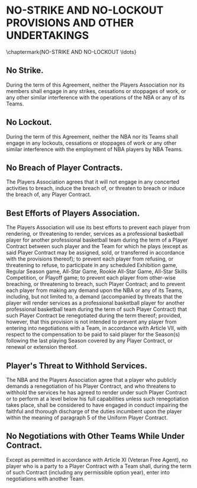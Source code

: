 # NO-STRIKE AND NO-LOCKOUT PROVISIONS AND OTHER UNDERTAKINGS
\chaptermark{NO-STRIKE AND NO-LOCKOUT \ldots}

## No Strike.

During the term of this Agreement, neither the Players Association nor its members shall engage in any strikes, cessations or stoppages of work, or any other similar interference with the operations of the NBA or any of its Teams.

## No Lockout.

During the term of this Agreement, neither the NBA nor its Teams shall engage in any lockouts, cessations or stoppages of work or any other similar interference with the employment of NBA players by NBA Teams.

## No Breach of Player Contracts.

The Players Association agrees that it will not engage in any concerted activities to breach, induce the breach of, or threaten to breach or induce the breach of, any Player Contract.

## Best Efforts of Players Association.

The Players Association will use its best efforts to prevent each player from rendering, or threatening to render, services as a professional basketball player for another professional basketball team during the term of a Player Contract between such player and the Team for which he plays (except as said Player Contract may be assigned, sold, or transferred in accordance with the provisions thereof); to prevent each player from refusing, or threatening to refuse, to participate in any scheduled Exhibition game, Regular Season game, All-Star Game, Rookie All-Star Game, All-Star Skills Competition, or Playoff game; to prevent each player from other-wise breaching, or threatening to breach, such Player Contract; and to prevent each player from making any demand upon the NBA or any of its Teams, including, but not limited to, a demand (accompanied by threats that the player will render services as a professional basketball player for another professional basketball team during the term of such Player Contract) that such Player Contract be renegotiated during the term thereof; provided, however, that this provision is not intended to prevent any player from entering into negotiations with a Team, in accordance with Article VII, with respect to the compensation to be paid to said player for the Season(s) following the last playing Season covered by any Player Contract, or renewal or extension thereof.

## Player's Threat to Withhold Services.

The NBA and the Players Association agree that a player who publicly demands a renegotiation of his Player Contract, and who threatens to withhold the services he has agreed to render under such Player Contract or to perform at a level below his full capabilities unless such renegotiation takes place, shall be considered to have engaged in conduct impairing the faithful and thorough discharge of the duties incumbent upon the player within the meaning of paragraph 5 of the Uniform Player Contract.

## No Negotiations with Other Teams While Under Contract.

Except as permitted in accordance with Article XI (Veteran Free Agent), no player who is a party to a Player Contract with a Team shall, during the term of such Contract (including any permissible option year), enter into negotiations with another Team.
